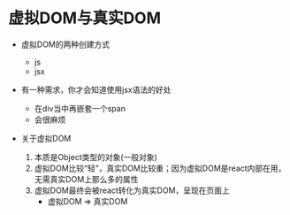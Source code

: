 # 虚拟DOM与真实DOM
- 虚拟DOM的两种创建方式
    - js
    - jsx

- 有一种需求，你才会知道使用jsx语法的好处
    - 在div当中再嵌套一个span
    - 会很麻烦

- 关于虚拟DOM
    1. 本质是Object类型的对象(一般对象)
    2. 虚拟DOM比较“轻”，真实DOM比较重；因为虚拟DOM是react内部在用，无需真实DOM上那么多的属性
    3. 虚拟DOM最终会被react转化为真实DOM，呈现在页面上
        - 虚拟DOM => 真实DOM
